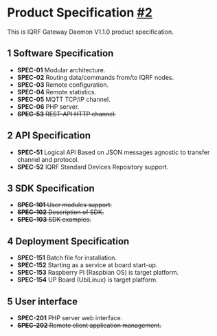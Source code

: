 # Product Specification [#2](https://gitlab.iqrfsdk.org/gateway/iqrf-daemon/issues/1)

This is IQRF Gateway Daemon V1.1.0 product specification.

## 1 Software Specification

- **SPEC-01** Modular architecture.
- **SPEC-02** Routing data/commands from/to IQRF nodes.
- **SPEC-03** Remote configuration.
- **SPEC-04** Remote statistics.
- **SPEC-05** MQTT TCP/IP channel.
- **SPEC-06** PHP server.
- ~~**SPEC-53** REST-API HTTP channel.~~

## 2 API Specification

- **SPEC-51** Logical API Based on JSON messages agnostic to transfer channel and protocol.
- **SPEC-52** IQRF Standard Devices Repository support.

## 3 SDK Specification

- ~~**SPEC-101** User modules support.~~
- ~~**SPEC-102** Description of SDK.~~
- ~~**SPEC-103** SDK examples.~~

## 4 Deployment Specification

- **SPEC-151** Batch file for installation.
- **SPEC-152** Starting as a service at board start-up.
- **SPEC-153** Raspberry PI (Raspbian OS) is target platform.
- **SPEC-154** UP Board (UbiLinux) is target platform.

## 5 User interface

- **SPEC-201** PHP server web interface.
- ~~**SPEC-202** Remote client application management.~~
